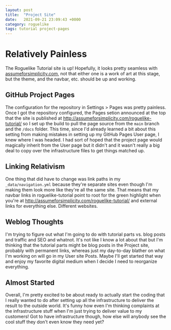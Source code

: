 ```yaml
---
layout: post
title:  "Project Site"
date:   2021-09-21 23:09:43 +0000
category: roguelike
tags: tutorial project-pages
---
```


# Relatively Painless
The Roguelike Tutorial site is up! Hopefully, it looks pretty seamless with [assumeforsimplicity.com][afs], not that either one is a work of art at this stage, but the theme, and the navbar, etc. should be up and working.  

## GitHub Project Pages
The configuration for the repository in Settings > Pages was pretty painless. Once I got the repository configured, the Pages setion announced at the top that the site is published at http://assumeforsimplicity.com/roguelike-tutorial/ so I set up the build to pull the page source from the ```main``` branch and the ```/docs``` folder. This time, since I'd already learned a bit about this setting from making mistakes in setting up my GitHub Pages User page, I knew where I was headed. I had sort of hoped that the project page would magically inherit from the User page but it didn't and it wasn't really a big deal to copy over the infrastructure files to get things matched up.  

## Linking Relativism
One thing that did have to change was link paths in my ```_data/navigation.yml``` because they're separate sites even though I'm making them look more like they're all the same site. That means that my navbar links in roguelike-tutorial point to root for the green highlight when you're at http://assumeforsimplicity.com/roguelike-tutorial/ and external links for everything else. Different websites.

## Weblog Thoughts
I'm trying to figure out what I'm going to do with tutorial parts vs. blog posts and traffic and SEO and whatnot. It's not like I know a lot about that but I'm thinking that the tutorial parts might be blog posts in the Project site, probably with permanent links, whereas just my day-to-day blather on what I'm working on will go in my User site Posts. Maybe I'll get started that way and enjoy my favorite digital medium when I decide I need to reorganize everything.  

## Almost Started
Overall, I'm pretty excited to be about ready to actually start the coding that I really wanted to do after setting up all the infrastructure to deliver the result to the outside world. It's funny how even I'm thinking complaints at the infrastructure stuff when I'm just trying to deliver value to my customers! Got to have infrastructure though, how else will anybody see the cool stuff they don't even know they need yet?  

[afs]: https://assumeforsimplicity.com
